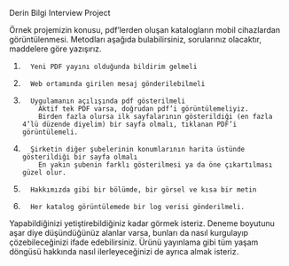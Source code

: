 Derin Bilgi Interview Project

Örnek projemizin konusu, pdf’lerden oluşan katalogların mobil cihazlardan görüntülenmesi. Metodları aşağıda bulabilirsiniz, sorularınız olacaktır, maddelere göre yazışırız.
 
1.       Yeni PDF yayını olduğunda bildirim gelmeli
2.       Web ortamında girilen mesaj gönderilebilmeli
3.       Uygulamanın açılışında pdf gösterilmeli
           Aktif tek PDF varsa, doğrudan pdf’i görüntülemeliyiz.
           Birden fazla olursa ilk sayfalarının gösterildiği (en fazla 4’lü düzende diyelim) bir sayfa olmalı, tıklanan PDF’i görüntülemeli.
4.       Şirketin diğer şubelerinin konumlarının harita üstünde gösterildiği bir sayfa olmalı
           En yakın şubenin farklı gösterilmesi ya da öne çıkartılması güzel olur.
5.       Hakkımızda gibi bir bölümde, bir görsel ve kısa bir metin
6.       Her katalog görüntülemede bir log verisi gönderilmeli.
 
Yapabildiğinizi yetiştirebildiğiniz kadar görmek isteriz. Deneme boyutunu aşar diye düşündüğünüz alanlar varsa, bunları da nasıl kurgulayıp çözebileceğinizi ifade edebilirsiniz. Ürünü yayınlama gibi tüm yaşam döngüsü hakkında nasıl ilerleyeceğinizi de ayrıca almak isteriz.

